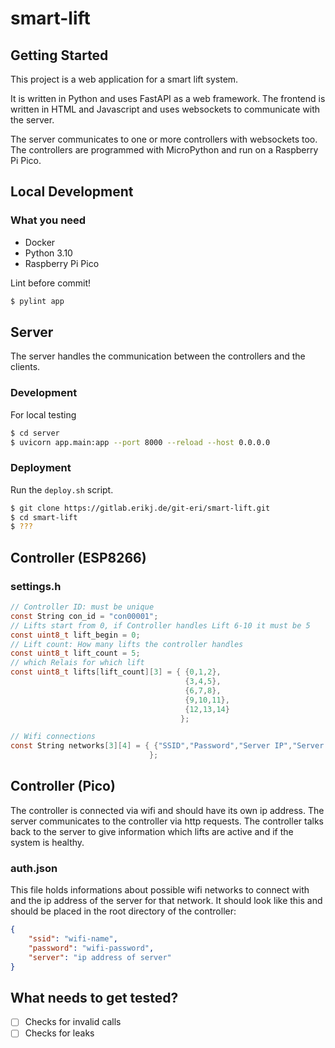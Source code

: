 # smart-lift

## Getting Started

This project is a web application for a smart lift system. 

It is written in Python and uses FastAPI as a web framework. The frontend is written in HTML and Javascript and uses websockets to communicate with the server.

The server communicates to one or more controllers with websockets too. The controllers are programmed with MicroPython and run on a Raspberry Pi Pico.


## Local Development

### What you need

- Docker
- Python 3.10
- Raspberry Pi Pico

Lint before commit!
```bash
$ pylint app
```


## Server
The server handles the communication between the controllers and the clients.

### Development

For local testing

```bash
$ cd server
$ uvicorn app.main:app --port 8000 --reload --host 0.0.0.0
```

### Deployment

Run the ```deploy.sh``` script.

```bash
$ git clone https://gitlab.erikj.de/git-eri/smart-lift.git
$ cd smart-lift
$ ???
```

## Controller (ESP8266)

### settings.h
```c
// Controller ID: must be unique
const String con_id = "con00001";
// Lifts start from 0, if Controller handles Lift 6-10 it must be 5
const uint8_t lift_begin = 0;
// Lift count: How many lifts the controller handles
const uint8_t lift_count = 5;
// which Relais for which lift
const uint8_t lifts[lift_count][3] = { {0,1,2},
                                       {3,4,5},
                                       {6,7,8},
                                       {9,10,11},
                                       {12,13,14}
                                      };

// Wifi connections
const String networks[3][4] = { {"SSID","Password","Server IP","Server Port"},
                               };
```



## Controller (Pico)

The controller is connected via wifi and should have its own ip address. The server communicates to the controller via http requests. The controller talks back to the server to give information which lifts are active and if the system is healthy.

### auth.json

This file holds informations about possible wifi networks to connect with and the ip address of the server for that network. It should look like this and should be placed in the root directory of the controller:

```json
{
    "ssid": "wifi-name",
    "password": "wifi-password",
    "server": "ip address of server"
}
```


## What needs to get tested?
- [ ] Checks for invalid calls
- [ ] Checks for leaks
